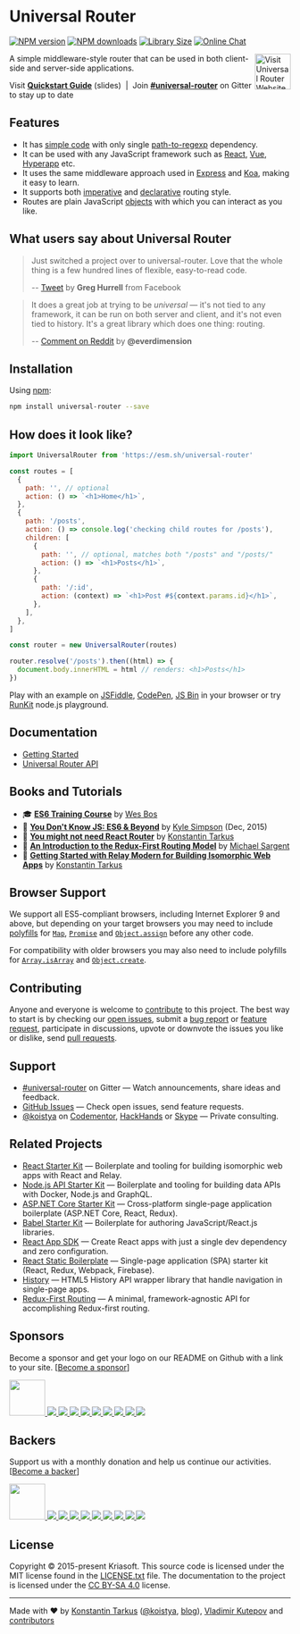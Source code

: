 # Universal Router

[![NPM version](https://img.shields.io/npm/v/universal-router.svg)](https://www.npmjs.com/package/universal-router)
[![NPM downloads](https://img.shields.io/npm/dw/universal-router.svg)](https://www.npmjs.com/package/universal-router)
[![Library Size](https://img.shields.io/bundlephobia/minzip/universal-router.svg)](https://bundlephobia.com/result?p=universal-router)
[![Online Chat](https://img.shields.io/discord/643523529131950086?label=Chat)](https://discord.gg/2nKEnKq)

<a href="https://www.kriasoft.com/universal-router/" target="_blank">
  <img width="64" height="64" align="right" alt="Visit Universal Router Website"
  src="https://rawgit.com/kriasoft/universal-router/master/logo.svg" />
</a>

A simple middleware-style router that can be used in both client-side and server-side applications.

Visit **[Quickstart Guide](http://slides.com/koistya/universal-router)** (slides) &nbsp;|&nbsp;
Join **[#universal-router](https://gitter.im/kriasoft/universal-router)** on Gitter to stay up to date

## Features

- It has [simple code](https://github.com/kriasoft/universal-router/blob/master/src/UniversalRouter.ts)
  with only single [path-to-regexp](https://github.com/pillarjs/path-to-regexp) dependency.
- It can be used with any JavaScript framework such as
  [React](https://reactjs.org/), [Vue](https://vuejs.org/), [Hyperapp](https://hyperapp.dev/) etc.
- It uses the same middleware approach used in [Express](http://expressjs.com/) and [Koa](http://koajs.com/),
  making it easy to learn.
- It supports both [imperative](https://en.wikipedia.org/wiki/Imperative_programming) and
  [declarative](https://en.wikipedia.org/wiki/Declarative_programming) routing style.
- Routes are plain JavaScript
  [objects](https://developer.mozilla.org/en-US/docs/Web/JavaScript/Reference/Operators/Object_initializer)
  with which you can interact as you like.

## What users say about Universal Router

> Just switched a project over to universal-router.
> Love that the whole thing is a few hundred lines of flexible, easy-to-read code.
>
> -- [Tweet](https://twitter.com/wincent/status/862115805378494464) by **Greg Hurrell** from Facebook

> It does a great job at trying to be _universal_ — it's not tied to any framework,
> it can be run on both server and client, and it's not even tied to history.
> It's a great library which does one thing: routing.
>
> -- [Comment on Reddit](https://www.reddit.com/r/reactjs/comments/5xhw3o#form-t1_dejkw4p367)
> by **@everdimension**

## Installation

Using [npm](https://www.npmjs.com/package/universal-router):

```bash
npm install universal-router --save
```

## How does it look like?

```js
import UniversalRouter from 'https://esm.sh/universal-router'

const routes = [
  {
    path: '', // optional
    action: () => `<h1>Home</h1>`,
  },
  {
    path: '/posts',
    action: () => console.log('checking child routes for /posts'),
    children: [
      {
        path: '', // optional, matches both "/posts" and "/posts/"
        action: () => `<h1>Posts</h1>`,
      },
      {
        path: '/:id',
        action: (context) => `<h1>Post #${context.params.id}</h1>`,
      },
    ],
  },
]

const router = new UniversalRouter(routes)

router.resolve('/posts').then((html) => {
  document.body.innerHTML = html // renders: <h1>Posts</h1>
})
```

Play with an example on [JSFiddle](https://jsfiddle.net/frenzzy/b0w9mjck/102/),
[CodePen](https://codepen.io/frenzzy/pen/aWLKpb?editors=0010),
[JS Bin](https://jsbin.com/kaluden/3/edit?js,output) in your browser or try
[RunKit](https://runkit.com/frenzzy/universal-router-demo) node.js playground.

## Documentation

- [Getting Started](https://github.com/kriasoft/universal-router/blob/master/docs/getting-started.md)
- [Universal Router API](https://github.com/kriasoft/universal-router/blob/master/docs/api.md)

## Books and Tutorials

- 🎓 **[ES6 Training Course](https://es6.io/friend/konstantin)**
  by [Wes Bos](https://twitter.com/wesbos)
- 📗 **[You Don't Know JS: ES6 & Beyond](http://amzn.to/2bFss85)**
  by [Kyle Simpson](https://github.com/getify) (Dec, 2015)
- 📄 **[You might not need React Router](https://medium.freecodecamp.org/38673620f3d)**
  by [Konstantin Tarkus](https://twitter.com/koistya)
- 📄 **[An Introduction to the Redux-First Routing Model](https://medium.freecodecamp.org/98926ebf53cb)**
  by [Michael Sargent](https://twitter.com/michaelksarge)
- 📄 **[Getting Started with Relay Modern for Building Isomorphic Web Apps](https://hackernoon.com/ae049e4e23c1)**
  by [Konstantin Tarkus](https://twitter.com/koistya)

## Browser Support

We support all ES5-compliant browsers, including Internet Explorer 9 and above,
but depending on your target browsers you may need to include
[polyfills](<https://en.wikipedia.org/wiki/Polyfill_(programming)>) for
[`Map`](https://developer.mozilla.org/en-US/docs/Web/JavaScript/Reference/Global_Objects/Map),
[`Promise`](https://developer.mozilla.org/en-US/docs/Web/JavaScript/Reference/Global_Objects/Promise) and
[`Object.assign`](https://developer.mozilla.org/en-US/docs/Web/JavaScript/Reference/Global_Objects/Object/assign)
before any other code.

For compatibility with older browsers you may also need to include polyfills for
[`Array.isArray`](https://developer.mozilla.org/en-US/docs/Web/JavaScript/Reference/Global_Objects/Array/isArray)
and [`Object.create`](https://developer.mozilla.org/en-US/docs/Web/JavaScript/Reference/Global_Objects/Object/create).

## Contributing

Anyone and everyone is welcome to
[contribute](https://github.com/kriasoft/universal-router/blob/master/.github/CONTRIBUTING.md) to this project.
The best way to start is by checking our [open issues](https://github.com/kriasoft/universal-router/issues),
submit a [bug report](https://github.com/kriasoft/universal-router/blob/master/.github/CONTRIBUTING.md#bugs) or
[feature request](https://github.com/kriasoft/universal-router/blob/master/.github/CONTRIBUTING.md#features),
participate in discussions, upvote or downvote the issues you like or dislike, send [pull
requests](https://github.com/kriasoft/universal-router/blob/master/.github/CONTRIBUTING.md#pull-requests).

## Support

- [#universal-router](https://gitter.im/kriasoft/universal-router) on Gitter —
  Watch announcements, share ideas and feedback.
- [GitHub Issues](https://github.com/kriasoft/universal-router/issues) —
  Check open issues, send feature requests.
- [@koistya](https://twitter.com/koistya) on [Codementor](https://www.codementor.io/koistya),
  [HackHands](https://hackhands.com/koistya/)
  or [Skype](https://hatscripts.com/addskype?koistya) — Private consulting.

## Related Projects

- [React Starter Kit](https://github.com/kriasoft/react-starter-kit) —
  Boilerplate and tooling for building isomorphic web apps with React and Relay.
- [Node.js API Starter Kit](https://github.com/kriasoft/nodejs-api-starter) —
  Boilerplate and tooling for building data APIs with Docker, Node.js and GraphQL.
- [ASP.NET Core Starter Kit](https://github.com/kriasoft/aspnet-starter-kit) —
  Cross-platform single-page application boilerplate (ASP.NET Core, React, Redux).
- [Babel Starter Kit](https://github.com/kriasoft/babel-starter-kit) —
  Boilerplate for authoring JavaScript/React.js libraries.
- [React App SDK](https://github.com/kriasoft/react-app) —
  Create React apps with just a single dev dependency and zero configuration.
- [React Static Boilerplate](https://github.com/kriasoft/react-static-boilerplate) —
  Single-page application (SPA) starter kit (React, Redux, Webpack, Firebase).
- [History](https://github.com/ReactTraining/history) —
  HTML5 History API wrapper library that handle navigation in single-page apps.
- [Redux-First Routing](https://github.com/mksarge/redux-first-routing) —
  A minimal, framework-agnostic API for accomplishing Redux-first routing.

## Sponsors

Become a sponsor and get your logo on our README on Github with a link to your site.
[[Become a sponsor](https://opencollective.com/universal-router#sponsor)]

<a href="https://opencollective.com/universal-router/sponsor/0/website" target="_blank">
  <img src="https://opencollective.com/universal-router/sponsor/0/avatar.svg" height="64">
</a>
<a href="https://opencollective.com/universal-router/sponsor/1/website" target="_blank">
  <img src="https://opencollective.com/universal-router/sponsor/1/avatar.svg">
</a>
<a href="https://opencollective.com/universal-router/sponsor/2/website" target="_blank">
  <img src="https://opencollective.com/universal-router/sponsor/2/avatar.svg">
</a>
<a href="https://opencollective.com/universal-router/sponsor/3/website" target="_blank">
  <img src="https://opencollective.com/universal-router/sponsor/3/avatar.svg">
</a>
<a href="https://opencollective.com/universal-router/sponsor/4/website" target="_blank">
  <img src="https://opencollective.com/universal-router/sponsor/4/avatar.svg">
</a>
<a href="https://opencollective.com/universal-router/sponsor/5/website" target="_blank">
  <img src="https://opencollective.com/universal-router/sponsor/5/avatar.svg">
</a>
<a href="https://opencollective.com/universal-router/sponsor/6/website" target="_blank">
  <img src="https://opencollective.com/universal-router/sponsor/6/avatar.svg">
</a>
<a href="https://opencollective.com/universal-router/sponsor/7/website" target="_blank">
  <img src="https://opencollective.com/universal-router/sponsor/7/avatar.svg">
</a>
<a href="https://opencollective.com/universal-router/sponsor/8/website" target="_blank">
  <img src="https://opencollective.com/universal-router/sponsor/8/avatar.svg">
</a>
<a href="https://opencollective.com/universal-router/sponsor/9/website" target="_blank">
  <img src="https://opencollective.com/universal-router/sponsor/9/avatar.svg">
</a>

## Backers

Support us with a monthly donation and help us continue our activities.
[[Become a backer](https://opencollective.com/universal-router#backer)]

<a href="https://opencollective.com/universal-router/backer/0/website" target="_blank">
  <img src="https://opencollective.com/universal-router/backer/0/avatar.svg" height="64">
</a>
<a href="https://opencollective.com/universal-router/backer/1/website" target="_blank">
  <img src="https://opencollective.com/universal-router/backer/1/avatar.svg">
</a>
<a href="https://opencollective.com/universal-router/backer/2/website" target="_blank">
  <img src="https://opencollective.com/universal-router/backer/2/avatar.svg">
</a>
<a href="https://opencollective.com/universal-router/backer/3/website" target="_blank">
  <img src="https://opencollective.com/universal-router/backer/3/avatar.svg">
</a>
<a href="https://opencollective.com/universal-router/backer/4/website" target="_blank">
  <img src="https://opencollective.com/universal-router/backer/4/avatar.svg">
</a>
<a href="https://opencollective.com/universal-router/backer/5/website" target="_blank">
  <img src="https://opencollective.com/universal-router/backer/5/avatar.svg">
</a>
<a href="https://opencollective.com/universal-router/backer/6/website" target="_blank">
  <img src="https://opencollective.com/universal-router/backer/6/avatar.svg">
</a>
<a href="https://opencollective.com/universal-router/backer/7/website" target="_blank">
  <img src="https://opencollective.com/universal-router/backer/7/avatar.svg">
</a>
<a href="https://opencollective.com/universal-router/backer/8/website" target="_blank">
  <img src="https://opencollective.com/universal-router/backer/8/avatar.svg">
</a>
<a href="https://opencollective.com/universal-router/backer/9/website" target="_blank">
  <img src="https://opencollective.com/universal-router/backer/9/avatar.svg">
</a>

## License

Copyright © 2015-present Kriasoft.
This source code is licensed under the MIT license found in the
[LICENSE.txt](https://github.com/kriasoft/universal-router/blob/master/LICENSE.txt) file.
The documentation to the project is licensed under the
[CC BY-SA 4.0](http://creativecommons.org/licenses/by-sa/4.0/) license.

---

Made with ♥ by
[Konstantin Tarkus](https://github.com/koistya)
([@koistya](https://twitter.com/koistya), [blog](https://medium.com/@tarkus)),
[Vladimir Kutepov](https://github.com/frenzzy)
and [contributors](https://github.com/kriasoft/universal-router/graphs/contributors)
